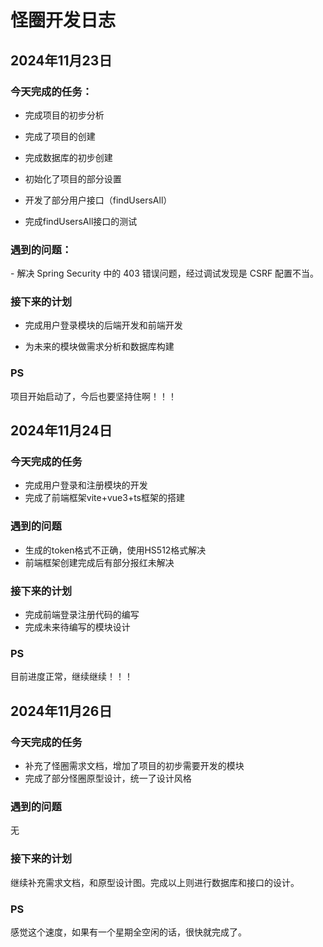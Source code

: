 # 怪圈开发日志



## 2024年11月23日



### 今天完成的任务：

- 完成项目的初步分析

- 完成了项目的创建

- 完成数据库的初步创建

- 初始化了项目的部分设置

- 开发了部分用户接口（findUsersAll）

- 完成findUsersAll接口的测试



### 遇到的问题：

\-  解决 Spring Security 中的 403 错误问题，经过调试发现是 CSRF 配置不当。



### 接下来的计划

- 完成用户登录模块的后端开发和前端开发

- 为未来的模块做需求分析和数据库构建



### PS

 项目开始启动了，今后也要坚持住啊！！！





## 2024年11月24日



### 今天完成的任务

- 完成用户登录和注册模块的开发
- 完成了前端框架vite+vue3+ts框架的搭建



###  遇到的问题

- 生成的token格式不正确，使用HS512格式解决
- 前端框架创建完成后有部分报红未解决



### 接下来的计划

- 完成前端登录注册代码的编写
- 完成未来待编写的模块设计



### PS

目前进度正常，继续继续！！！



## 2024年11月26日



### 今天完成的任务

- 补充了怪圈需求文档，增加了项目的初步需要开发的模块
- 完成了部分怪圈原型设计，统一了设计风格



###  遇到的问题

无



### 接下来的计划

继续补充需求文档，和原型设计图。完成以上则进行数据库和接口的设计。



### PS

感觉这个速度，如果有一个星期全空闲的话，很快就完成了。

